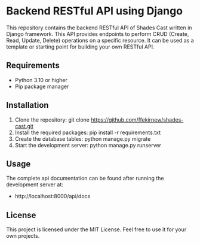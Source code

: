 # Backend RESTful API using Django
This repository contains the backend RESTful API of Shades Cast written in Django framework. This API provides endpoints to perform CRUD (Create, Read, Update, Delete) operations on a specific resource. It can be used as a template or starting point for building your own RESTful API.

## Requirements
- Python 3.10 or higher
- Pip package manager

## Installation
1. Clone the repository: git clone https://github.com/ffekirnew/shades-cast.git
2. Install the required packages: pip install -r requirements.txt
3. Create the database tables: python manage.py migrate
4. Start the development server: python manage.py runserver

## Usage
The complete api documentation can be found after running the development server at:
- http://localhost:8000/api/docs
## License
This project is licensed under the MIT License. Feel free to use it for your own projects.